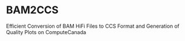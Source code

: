 # BAM2CCS
Efficient Conversion of BAM HiFi Files to CCS Format and Generation of Quality Plots on ComputeCanada
